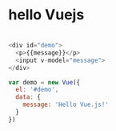 # hello Vuejs
###

```javaScript

<div id="demo">
  <p>{{message}}</p>
  <input v-model="message">
</div>

var demo = new Vue({
  el: '#demo',
  data: {
    message: 'Hello Vue.js!'
  }
})
```
